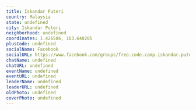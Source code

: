 ```yaml
---
title: Iskandar Puteri
country: Malaysia
state: undefined
city: Iskandar Puteri
neighborhood: undefined
coordinates: 1.426586, 103.640205
plusCode: undefined
socialName: Facebook
socialURL: https://www.facebook.com/groups/free.code.camp.iskandar.puteri
chatName: undefined
chatURL: undefined
eventName: undefined
eventURL: undefined
leaderName: undefined
leaderURL: undefined
oldPhoto: undefined
coverPhoto: undefined
---
```

